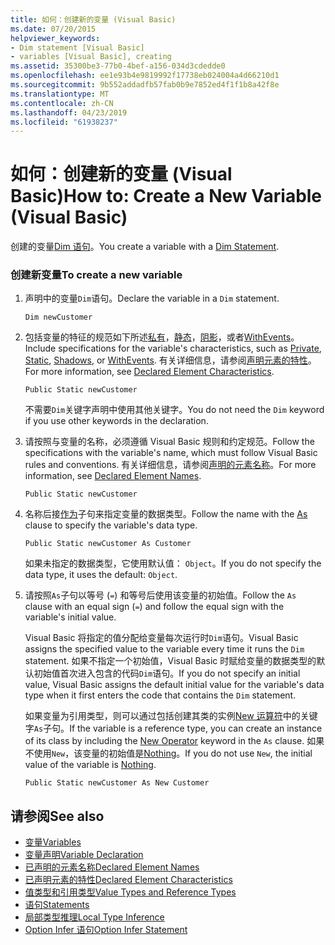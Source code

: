 ```yaml
---
title: 如何：创建新的变量 (Visual Basic)
ms.date: 07/20/2015
helpviewer_keywords:
- Dim statement [Visual Basic]
- variables [Visual Basic], creating
ms.assetid: 35300be3-77b0-4bef-a156-034d3cdedde0
ms.openlocfilehash: ee1e93b4e9819992f17738eb024004a4d66210d1
ms.sourcegitcommit: 9b552addadfb57fab0b9e7852ed4f1f1b8a42f8e
ms.translationtype: MT
ms.contentlocale: zh-CN
ms.lasthandoff: 04/23/2019
ms.locfileid: "61938237"
---
```

# <a name="how-to-create-a-new-variable-visual-basic"></a><span data-ttu-id="7de16-102">如何：创建新的变量 (Visual Basic)</span><span class="sxs-lookup"><span data-stu-id="7de16-102">How to: Create a New Variable (Visual Basic)</span></span>
<span data-ttu-id="7de16-103">创建的变量[Dim 语句](../../../../visual-basic/language-reference/statements/dim-statement.md)。</span><span class="sxs-lookup"><span data-stu-id="7de16-103">You create a variable with a [Dim Statement](../../../../visual-basic/language-reference/statements/dim-statement.md).</span></span>  
  
### <a name="to-create-a-new-variable"></a><span data-ttu-id="7de16-104">创建新变量</span><span class="sxs-lookup"><span data-stu-id="7de16-104">To create a new variable</span></span>  
  
1. <span data-ttu-id="7de16-105">声明中的变量`Dim`语句。</span><span class="sxs-lookup"><span data-stu-id="7de16-105">Declare the variable in a `Dim` statement.</span></span>  
  
    ```  
    Dim newCustomer  
    ```  
  
2. <span data-ttu-id="7de16-106">包括变量的特征的规范如下所述[私有](../../../../visual-basic/language-reference/modifiers/private.md)，[静态](../../../../visual-basic/language-reference/modifiers/static.md)，[阴影](../../../../visual-basic/language-reference/modifiers/shadows.md)，或者[WithEvents](../../../../visual-basic/language-reference/modifiers/withevents.md)。</span><span class="sxs-lookup"><span data-stu-id="7de16-106">Include specifications for the variable's characteristics, such as [Private](../../../../visual-basic/language-reference/modifiers/private.md), [Static](../../../../visual-basic/language-reference/modifiers/static.md), [Shadows](../../../../visual-basic/language-reference/modifiers/shadows.md), or [WithEvents](../../../../visual-basic/language-reference/modifiers/withevents.md).</span></span> <span data-ttu-id="7de16-107">有关详细信息，请参阅[声明元素的特性](../../../../visual-basic/programming-guide/language-features/declared-elements/declared-element-characteristics.md)。</span><span class="sxs-lookup"><span data-stu-id="7de16-107">For more information, see [Declared Element Characteristics](../../../../visual-basic/programming-guide/language-features/declared-elements/declared-element-characteristics.md).</span></span>  
  
    ```  
    Public Static newCustomer  
    ```  
  
     <span data-ttu-id="7de16-108">不需要`Dim`关键字声明中使用其他关键字。</span><span class="sxs-lookup"><span data-stu-id="7de16-108">You do not need the `Dim` keyword if you use other keywords in the declaration.</span></span>  
  
3. <span data-ttu-id="7de16-109">请按照与变量的名称，必须遵循 Visual Basic 规则和约定规范。</span><span class="sxs-lookup"><span data-stu-id="7de16-109">Follow the specifications with the variable's name, which must follow Visual Basic rules and conventions.</span></span> <span data-ttu-id="7de16-110">有关详细信息，请参阅[声明的元素名称](../../../../visual-basic/programming-guide/language-features/declared-elements/declared-element-names.md)。</span><span class="sxs-lookup"><span data-stu-id="7de16-110">For more information, see [Declared Element Names](../../../../visual-basic/programming-guide/language-features/declared-elements/declared-element-names.md).</span></span>  
  
    ```  
    Public Static newCustomer  
    ```  
  
4. <span data-ttu-id="7de16-111">名称后接[作为](../../../../visual-basic/language-reference/statements/as-clause.md)子句来指定变量的数据类型。</span><span class="sxs-lookup"><span data-stu-id="7de16-111">Follow the name with the [As](../../../../visual-basic/language-reference/statements/as-clause.md) clause to specify the variable's data type.</span></span>  
  
    ```  
    Public Static newCustomer As Customer  
    ```  
  
     <span data-ttu-id="7de16-112">如果未指定的数据类型，它使用默认值： `Object`。</span><span class="sxs-lookup"><span data-stu-id="7de16-112">If you do not specify the data type, it uses the default: `Object`.</span></span>  
  
5. <span data-ttu-id="7de16-113">请按照`As`子句以等号 (`=`) 和等号后使用该变量的初始值。</span><span class="sxs-lookup"><span data-stu-id="7de16-113">Follow the `As` clause with an equal sign (`=`) and follow the equal sign with the variable's initial value.</span></span>  
  
     <span data-ttu-id="7de16-114">Visual Basic 将指定的值分配给变量每次运行时`Dim`语句。</span><span class="sxs-lookup"><span data-stu-id="7de16-114">Visual Basic assigns the specified value to the variable every time it runs the `Dim` statement.</span></span> <span data-ttu-id="7de16-115">如果不指定一个初始值，Visual Basic 时赋给变量的数据类型的默认初始值首次进入包含的代码`Dim`语句。</span><span class="sxs-lookup"><span data-stu-id="7de16-115">If you do not specify an initial value, Visual Basic assigns the default initial value for the variable's data type when it first enters the code that contains the `Dim` statement.</span></span>  
  
     <span data-ttu-id="7de16-116">如果变量为引用类型，则可以通过包括创建其类的实例[New 运算符](../../../../visual-basic/language-reference/operators/new-operator.md)中的关键字`As`子句。</span><span class="sxs-lookup"><span data-stu-id="7de16-116">If the variable is a reference type, you can create an instance of its class by including the [New Operator](../../../../visual-basic/language-reference/operators/new-operator.md) keyword in the `As` clause.</span></span> <span data-ttu-id="7de16-117">如果不使用`New`，该变量的初始值是[Nothing](../../../../visual-basic/language-reference/nothing.md)。</span><span class="sxs-lookup"><span data-stu-id="7de16-117">If you do not use `New`, the initial value of the variable is [Nothing](../../../../visual-basic/language-reference/nothing.md).</span></span>  
  
    ```  
    Public Static newCustomer As New Customer  
    ```  
  
## <a name="see-also"></a><span data-ttu-id="7de16-118">请参阅</span><span class="sxs-lookup"><span data-stu-id="7de16-118">See also</span></span>

- [<span data-ttu-id="7de16-119">变量</span><span class="sxs-lookup"><span data-stu-id="7de16-119">Variables</span></span>](../../../../visual-basic/programming-guide/language-features/variables/index.md)
- [<span data-ttu-id="7de16-120">变量声明</span><span class="sxs-lookup"><span data-stu-id="7de16-120">Variable Declaration</span></span>](../../../../visual-basic/programming-guide/language-features/variables/variable-declaration.md)
- [<span data-ttu-id="7de16-121">已声明的元素名称</span><span class="sxs-lookup"><span data-stu-id="7de16-121">Declared Element Names</span></span>](../../../../visual-basic/programming-guide/language-features/declared-elements/declared-element-names.md)
- [<span data-ttu-id="7de16-122">已声明元素的特性</span><span class="sxs-lookup"><span data-stu-id="7de16-122">Declared Element Characteristics</span></span>](../../../../visual-basic/programming-guide/language-features/declared-elements/declared-element-characteristics.md)
- [<span data-ttu-id="7de16-123">值类型和引用类型</span><span class="sxs-lookup"><span data-stu-id="7de16-123">Value Types and Reference Types</span></span>](../../../../visual-basic/programming-guide/language-features/data-types/value-types-and-reference-types.md)
- [<span data-ttu-id="7de16-124">语句</span><span class="sxs-lookup"><span data-stu-id="7de16-124">Statements</span></span>](../../../../visual-basic/language-reference/statements/index.md)
- [<span data-ttu-id="7de16-125">局部类型推理</span><span class="sxs-lookup"><span data-stu-id="7de16-125">Local Type Inference</span></span>](../../../../visual-basic/programming-guide/language-features/variables/local-type-inference.md)
- [<span data-ttu-id="7de16-126">Option Infer 语句</span><span class="sxs-lookup"><span data-stu-id="7de16-126">Option Infer Statement</span></span>](../../../../visual-basic/language-reference/statements/option-infer-statement.md)
